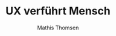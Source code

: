 ---
title: UX verführt Mensch
author: Mathis Thomsen
tags: 
    - article
    - UX
category: UX
description: UX optimiert Oberflächen und Interfaces, damit sie leichter zu benutzen sind. Geht das soweit, dass sie ihre Benutzer manipuliert und gegen ihre Natur verführt?
image: image-10.jpg
---